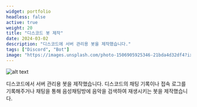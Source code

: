 ```yaml
---
widget: portfolio
headless: false
active: true
weight: 20
title: "디스코드 봇 제작"
date: 2024-03-02
description: "디스코드에 서버 관리용 봇을 제작했습니다."
tags: ["Discord", "Bot"]
image: "https://images.unsplash.com/photo-1506905925346-21bda4d32df4?ixlib=rb-4.0.3&ixid=M3wxMjA3fDB8MHxwaG90by1wYWdlfHx8fGVufDB8fHx8fA%3D%3D&auto=format&fit=crop&w=1000&q=80"
---
```


![alt text](/images/project2.png)

디스코드에서 서버 관리용 봇을 제작했습니다. 디스코드의 채팅 기록이나 접속 로그를 기록해주거나 채팅을 통해 음성채팅방에 음악을 검색하여 재생시키는 봇을 제작했습니다.
